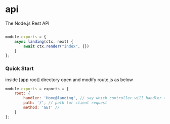 api
===

The Node.js Rest API

```js

module.exports = {
    async landing(ctx, next) {
        await ctx.render("index", {})
    }
};
```
### Quick Start

inside [app root] directory open and modify route.js as below

```js
module.exports = exports = {
    root: {
        handler: 'Home@landing', // say which controller will handler this
        path: '/', // path for client request
        method: 'GET' //
    }
};
```

